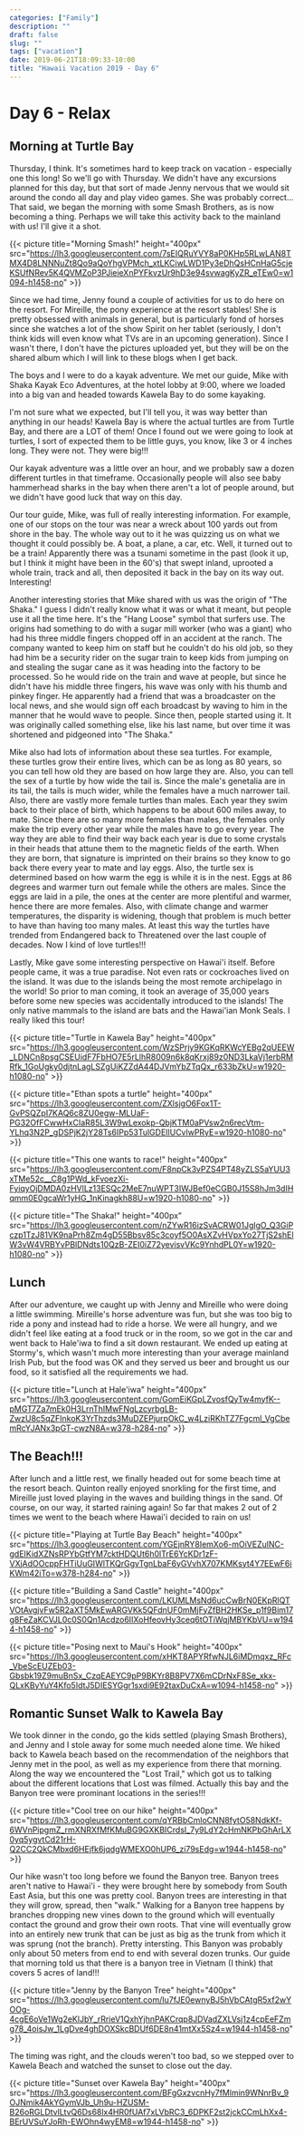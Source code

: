 ```yaml
---
categories: ["Family"]
description: ""
draft: false
slug: ""
tags: ["vacation"]
date: 2019-06-21T18:09:33-10:00
title: "Hawaii Vacation 2019 - Day 6"
---
```


# Day 6 - Relax

## Morning at Turtle Bay

Thursday, I think. It's sometimes hard to keep track on vacation - especially one this long! So we'll go with Thursday. We didn't have any excursions planned for this day, but that sort of made Jenny nervous that we would sit around the condo all day and play video games. She was probably correct... That said, we began the morning with some Smash Brothers, as is now becoming a thing. Perhaps we will take this activity back to the mainland with us! I'll give it a shot.

{{< picture title="Morning Smash!" height="400px" src="https://lh3.googleusercontent.com/7sEIQRuYVY8aP0KHp5RLwLAN8TMX4D8LNNNuZt8Qo9aQoYhgVPMch_xtLKCiwLWD1Py3eDhQsHCnHaG5cjeKSUfNRev5K4QVMZoP3PJieieXnPYFkvzUr9hD3e94svwagKyZR_eTEw0=w1094-h1458-no" >}}

Since we had time, Jenny found a couple of activities for us to do here on the resort. For Mireille, the pony experience at the resort stables! She is pretty obsessed with animals in general, but is particularly fond of horses since she watches a lot of the show Spirit on her tablet (seriously, I don't think kids will even know what TVs are in an upcoming generation). Since I wasn't there, I don't have the pictures uploaded yet, but they will be on the shared album which I will link to these blogs when I get back.

The boys and I were to do a kayak adventure. We met our guide, Mike with Shaka Kayak Eco Adventures, at the hotel lobby at 9:00, where we loaded into a big van and headed towards Kawela Bay to do some kayaking.

I'm not sure what we expected, but I'll tell you, it was way better than anything in our heads! Kawela Bay is where the actual turtles are from Turtle Bay, and there are a LOT of them! Once I found out we were going to look at turtles, I sort of expected them to be little guys, you know, like 3 or 4 inches long. They were not. They were big!!!

Our kayak adventure was a little over an hour, and we probably saw a dozen different turtles in that timeframe. Occasionally people will also see baby hammerhead sharks in the bay when there aren't a lot of people around, but we didn't have good luck that way on this day. 

Our tour guide, Mike, was full of really interesting information. For example, one of our stops on the tour was near a wreck about 100 yards out from shore in the bay. The whole way out to it he was quizzing us on what we thought it could possibly be. A boat, a plane, a car, etc. Well, it turned out to be a train! Apparently there was a tsunami sometime in the past (look it up, but I think it might have been in the 60's) that swept inland, uprooted a whole train, track and all, then deposited it back in the bay on its way out. Interesting!

Another interesting stories that Mike shared with us was the origin of "The Shaka." I guess I didn't really know what it was or what it meant, but people use it all the time here. It's the "Hang Loose" symbol that surfers use. The origins had something to do with a sugar mill worker (who was a giant) who had his three middle fingers chopped off in an accident at the ranch. The company wanted to keep him on staff but he couldn't do his old job, so they had him be a security rider on the sugar train to keep kids from jumping on and stealing the sugar cane as it was heading into the factory to be processed. So he would ride on the train and wave at people, but since he didn't have his middle three fingers, his wave was only with his thumb and pinkey finger. He apparently had a friend that was a broadcaster on the local news, and she would sign off each broadcast by waving to him in the manner that he would wave to people. Since then, people started using it. It was originally called something else, like his last name, but over time it was shortened and pidgeoned into "The Shaka."

Mike also had lots of information about these sea turtles. For example, these turtles grow their entire lives, which can be as long as 80 years, so you can tell how old they are based on how large they are. Also, you can tell the sex of a turtle by how wide the tail is. Since the male's genetalia are in its tail, the tails is much wider, while the females have a much narrower tail. Also, there are vastly more female turtles than males. Each year they swim back to their place of birth, which happens to be about 600 miles away, to mate. Since there are so many more females than males, the females only make the trip every other year while the males have to go every year. The way they are able to find their way back each year is due to some crystals in their heads that attune them to the magnetic fields of the earth. When they are born, that signature is imprinted on their brains so they know to go back there every year to mate and lay eggs. Also, the turtle sex is determined based on how warm the egg is while it is in the nest. Eggs at 86 degrees and warmer turn out female while the others are males. Since the eggs are laid in a pile, the ones at the center are more plentiful and warmer, hence there are more females. Also, with climate change and warmer temperatures, the disparity is widening, though that problem is much better to have than having too many males. At least this way the turtles have trended from Endangered back to Threatened over the last couple of decades. Now I kind of love turtles!!!

Lastly, Mike gave some interesting perspective on Hawai'i itself. Before people came, it was a true paradise. Not even rats or cockroaches lived on the island. It was due to the islands being the most remote archipelago in the world! So prior to man coming, it took an average of 35,000 years before some new species was accidentally introduced to the islands! The only native mammals to the island are bats and the Hawai'ian Monk Seals. I really liked this tour!

{{< picture title="Turtle in Kawela Bay" height="400px" src="https://lh3.googleusercontent.com/WzSPrjy9KGKqRKWcYEBg2qUEEW_LDNCn8psgCSEUidF7FbHO7E5rLlhR8009n6k8qKrxj89z0ND3LkaVj1erbRMRfk_1GoUgky0djtnLagLSZgUiKZZdA44DJVmYbZTqQx_r633bZkU=w1920-h1080-no" >}}

{{< picture title="Ethan spots a turtle" height="400px" src="https://lh3.googleusercontent.com/ZXlsjgO6Fox1T-GvPSQZpI7KAQ6c8ZU0egw-MLUaF-PG32OfFCwwHxCIaR85L3W9wLexokp-QbjKTM0aPVsw2n6recVtm-YLhq3N2P_gDSPjK2jY28Ts6IPp53TulGDEIlUCvlwPRyE=w1920-h1080-no" >}}

{{< picture title="This one wants to race!" height="400px" src="https://lh3.googleusercontent.com/F8npCk3vPZS4PT48yZLS5aYUU3xTMe52c__C8g1PWd_kFvoezXi-FyiqyOjDMDA0zHVlLz13ESQc2MeE7nuWPT3IWJBef0eCGB0J15S8hJm3dIHqmm0E0gcaWr1yHG_1nKinagkh88U=w1920-h1080-no" >}}

{{< picture title="The Shaka!" height="400px" src="https://lh3.googleusercontent.com/nZYwR16izSvACRW01JglgO_Q3GiPczp1TzJ81VK9naPrh8Zm4gD55Bbsv85c3coyf5O0AsXZvHVpxYo27TjS2shElW3vW4VRBYvPBlDNdts10QzB-ZEI0iZ72yevisvVKc9YnhdPL0Y=w1920-h1080-no" >}}

## Lunch

After our adventure, we caught up with Jenny and Mireille who were doing a little swimming. Mireille's horse adventure was fun, but she was too big to ride a pony and instead had to ride a horse. We were all hungry, and we didn't feel like eating at a food truck or in the room, so we got in the car and went back to Hale'iwa to find a sit down restaurant. We ended up eating at Stormy's, which wasn't much more interesting than your average mainland Irish Pub, but the food was OK and they served us beer and brought us our food, so it satisfied all the requirements we had.

{{< picture title="Lunch at Hale'iwa" height="400px" src="https://lh3.googleusercontent.com/GomEiKGpLZvosfQyTw4myfK--pMGT7Za7mEk0H3LrnThIMwFNgLzcyrbgLB-ZwzU8c5qZFInkoK3YrThzds3MuDZEPjurpOkC_w4LziRKhTZ7Fgcml_VgCbemRcYJANx3pGT-cwzN8A=w378-h284-no" >}}

## The Beach!!!

After lunch and a little rest, we finally headed out for some beach time at the resort beach. Quinton really enjoyed snorkling for the first time, and Mireille just loved playing in the waves and building things in the sand. Of course, on our way, it started raining again! So far that makes 2 out of 2 times we went to the beach where Hawai'i decided to rain on us!

{{< picture title="Playing at Turtle Bay Beach" height="400px" src="https://lh3.googleusercontent.com/YGEjnRY8IemXo6-mOiVEZulNC-gdEIKidXZNsRPYbGtfYM7cktHDQUt6h0lTrE6YcKDr1zF-VXjAdOOcppFHTiUuGIWlTKQrGgvTgnLbaF6yGVvhX707KMKsyt4Y7EEwF6iKWm42iTo=w378-h284-no" >}}

{{< picture title="Building a Sand Castle" height="400px" src="https://lh3.googleusercontent.com/LKUMLMsNd6ucCwBrN0EKpRlQTVOtAvgjvFw5R2aXT5MkEwARGVKk5QFdnUF0mMjFyZfBH2HKSe_p1f9Bim17g8FeZaKCVJL0c0S0Qn1Acdzo6IIXoHfeovHy3ceq6tOTiWqjMBYKbVU=w1944-h1458-no" >}}

{{< picture title="Posing next to Maui's Hook" height="400px" src="https://lh3.googleusercontent.com/xHKT8APYRfwNJL6iMDmqxz_RFc_VbeScEUZEb03-Gbsbk19Z9muBnSx_CzqEAEYC9pP9BKYr8B8PV7X6mCDrNxF8Se_xkx-QLxKByYuY4Kfo5IdtJ5DIESYGgr1sxdi9E92taxDuCxA=w1094-h1458-no" >}}

## Romantic Sunset Walk to Kawela Bay

We took dinner in the condo, go the kids settled (playing Smash Brothers), and Jenny and I stole away for some much needed alone time. We hiked back to Kawela beach based on the recommendation of the neighbors that Jenny met in the pool, as well as my experience from there that morning. Along the way we encountered the "Lost Trail," which got us to talking about the different locations that Lost was filmed. Actually this bay and the Banyon tree were prominant locations in the series!!!

{{< picture title="Cool tree on our hike" height="400px" src="https://lh3.googleusercontent.com/qYRBbCmloCNN8fytO58NdkKf-6WVnPipgmZ_rmXNRXfMfKMuBG9GXKBICrdsI_7y9LdY2cHmNKPbGhArLX0yq5ygvtCd21rH-Q2CC2QkCMbxd6HEjfk6jqdgWMEXO0hUP6_zi79sEdg=w1944-h1458-no" >}}

Our hike wasn't too long before we found the Banyon tree. Banyon trees aren't native to Hawai'i - they were brought here by somebody from South East Asia, but this one was pretty cool. Banyon trees are interesting in that they will grow, spread, then "walk." Walking for a Banyon tree happens by branches dropping new vines down to the ground which will eventually contact the ground and grow their own roots. That vine will eventually grow into an entirely new trunk that can be just as big as the trunk from which it was sprung (not the branch). Pretty intersting. This Banyon was probably only about 50 meters from end to end with several dozen trunks. Our guide that morning told us that there is a banyon tree in Vietnam (I think) that covers 5 acres of land!!!

{{< picture title="Jenny by the Banyon Tree" height="400px" src="https://lh3.googleusercontent.com/Iu7fJE0ewnyBJ5hVbCAtgR5xf2wYOOg-4cgE6oVe1Wg2eKlJbY_rRrieV1QxhYjhnPAKCrqp8JDVadZXLVsj1z4cpEeFZmg78_4oisJw_1LgDve4ghDOXSkcBDUf6DE8n41mtXx5Sz4=w1944-h1458-no" >}}

The timing was right, and the clouds weren't too bad, so we stepped over to Kawela Beach and watched the sunset to close out the day.

{{< picture title="Sunset over Kawela Bay" height="400px" src="https://lh3.googleusercontent.com/BFgGxzvcnHy7fMlmin9WNnrBv_9OJNmik4AkYGymVJb_Uh9u-HZUSM-B26oRGLDtvlLtvQ6Ds68lx4HR0fUAf7xLVbRC3_6DPKF2st2jckCCmLhXx4-BErUVSuYJoRh-EWOhn4wyEM8=w1944-h1458-no" >}}
